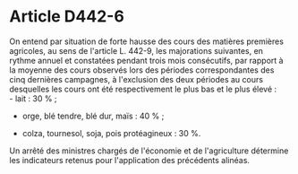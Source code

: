 # Article D442-6

<div align="left">On entend par situation de forte hausse des cours des matières premières agricoles, au sens de l'article L. 442-9, les majorations suivantes, en rythme annuel et constatées pendant trois mois consécutifs, par rapport à la moyenne des cours observés lors des périodes correspondantes des cinq dernières campagnes, à l'exclusion des deux périodes au cours desquelles les cours ont été respectivement le plus bas et le plus élevé :</div>
<div align="left"/>
<div align="left"/>
<div align="left">- lait : 30 % ;</div>

- orge, blé tendre, blé dur, maïs : 40 % ;

- colza, tournesol, soja, pois protéagineux : 30 %.

Un arrêté des ministres chargés de l'économie et de l'agriculture détermine les indicateurs retenus pour l'application des précédents alinéas.
